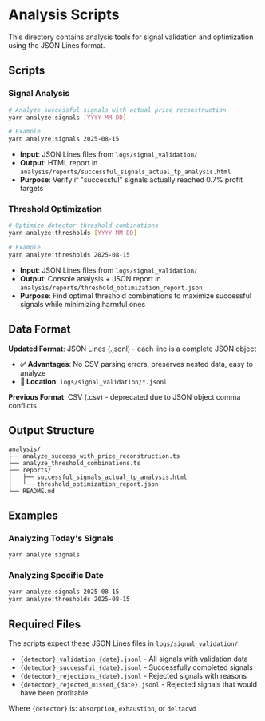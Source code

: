 # Analysis Scripts

This directory contains analysis tools for signal validation and optimization using the JSON Lines format.

## Scripts

### Signal Analysis
```bash
# Analyze successful signals with actual price reconstruction
yarn analyze:signals [YYYY-MM-DD]

# Example
yarn analyze:signals 2025-08-15
```
- **Input**: JSON Lines files from `logs/signal_validation/`
- **Output**: HTML report in `analysis/reports/successful_signals_actual_tp_analysis.html`
- **Purpose**: Verify if "successful" signals actually reached 0.7% profit targets

### Threshold Optimization
```bash
# Optimize detector threshold combinations
yarn analyze:thresholds [YYYY-MM-DD]  

# Example
yarn analyze:thresholds 2025-08-15
```
- **Input**: JSON Lines files from `logs/signal_validation/`
- **Output**: Console analysis + JSON report in `analysis/reports/threshold_optimization_report.json`
- **Purpose**: Find optimal threshold combinations to maximize successful signals while minimizing harmful ones

## Data Format

**Updated Format**: JSON Lines (.jsonl) - each line is a complete JSON object
- **✅ Advantages**: No CSV parsing errors, preserves nested data, easy to analyze
- **📁 Location**: `logs/signal_validation/*.jsonl`

**Previous Format**: CSV (.csv) - deprecated due to JSON object comma conflicts

## Output Structure

```
analysis/
├── analyze_success_with_price_reconstruction.ts
├── analyze_threshold_combinations.ts
├── reports/
│   ├── successful_signals_actual_tp_analysis.html
│   └── threshold_optimization_report.json
└── README.md
```

## Examples

### Analyzing Today's Signals
```bash
yarn analyze:signals
```

### Analyzing Specific Date
```bash
yarn analyze:signals 2025-08-15
yarn analyze:thresholds 2025-08-15
```

## Required Files

The scripts expect these JSON Lines files in `logs/signal_validation/`:
- `{detector}_validation_{date}.jsonl` - All signals with validation data
- `{detector}_successful_{date}.jsonl` - Successfully completed signals  
- `{detector}_rejections_{date}.jsonl` - Rejected signals with reasons
- `{detector}_rejected_missed_{date}.jsonl` - Rejected signals that would have been profitable

Where `{detector}` is: `absorption`, `exhaustion`, or `deltacvd`